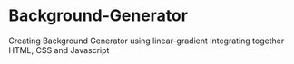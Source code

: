 # Background-Generator
Creating Background Generator using linear-gradient 
Integrating together HTML, CSS and Javascript 
